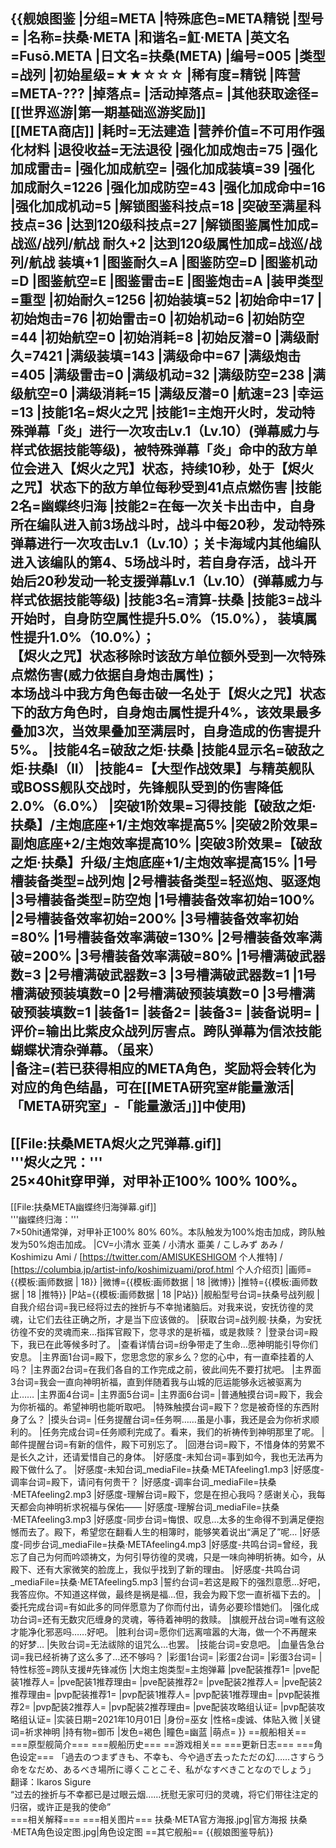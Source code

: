 {{舰娘图鉴 
|分组=META
|特殊底色=META精锐
|型号=
|名称=扶桑·META
|和谐名=魟·META
|英文名=Fusō.META
|日文名=扶桑(META)
|编号=005
|类型=战列
|初始星级=★★☆☆☆
|稀有度=精锐
|阵营=META-???
|掉落点=
|活动掉落点=
|其他获取途径=[[世界巡游|第一期基础巡游奖励]]<br>[[META商店]]
|耗时=无法建造
|营养价值=不可用作强化材料
|退役收益=无法退役
|强化加成炮击=75
|强化加成雷击=
|强化加成航空=
|强化加成装填=39
|强化加成耐久=1226
|强化加成防空=43
|强化加成命中=16
|强化加成机动=5
|解锁图鉴科技点=18
|突破至满星科技点=36
|达到120级科技点=27
|解锁图鉴属性加成=战巡/战列/航战 耐久+2
|达到120级属性加成=战巡/战列/航战 装填+1
|图鉴耐久=A
|图鉴防空=D
|图鉴机动=D
|图鉴航空=E
|图鉴雷击=E
|图鉴炮击=A
|装甲类型=重型
|初始耐久=1256
|初始装填=52
|初始命中=17
|初始炮击=76
|初始雷击=0
|初始机动=6
|初始防空=44
|初始航空=0
|初始消耗=8
|初始反潜=0
|满级耐久=7421
|满级装填=143
|满级命中=67
|满级炮击=405
|满级雷击=0
|满级机动=32
|满级防空=238
|满级航空=0
|满级消耗=15
|满级反潜=0
|航速=23
|幸运=13
|技能1名=烬火之咒
|技能1=主炮开火时，发动特殊弹幕「炎」进行一次攻击Lv.1（Lv.10）(弹幕威力与样式依据技能等级)，被特殊弹幕「炎」命中的敌方单位会进入【烬火之咒】状态，持续10秒，处于【烬火之咒】状态下的敌方单位每秒受到41点点燃伤害
|技能2名=幽蝶终归海
|技能2=在每一次关卡出击中，自身所在编队进入前3场战斗时，战斗中每20秒，发动特殊弹幕进行一次攻击Lv.1（Lv.10）；关卡海域内其他编队进入该编队的第4、5场战斗时，若自身存活，战斗开始后20秒发动一轮支援弹幕Lv.1（Lv.10）(弹幕威力与样式依据技能等级)
|技能3名=清算-扶桑
|技能3=战斗开始时，自身防空属性提升5.0%（15.0%）， 装填属性提升1.0%（10.0%）；<br>【烬火之咒】状态移除时该敌方单位额外受到一次特殊点燃伤害(威力依据自身炮击属性)；<br>本场战斗中我方角色每击破一名处于【烬火之咒】状态下的敌方角色时，自身炮击属性提升4%，该效果最多叠加3次，当效果叠加至满层时，自身造成的伤害提升5%。
|技能4名=破敌之炬·扶桑
|技能4显示名=破敌之炬·扶桑I（II）
|技能4=【大型作战效果】与精英舰队或BOSS舰队交战时，先锋舰队受到的伤害降低2.0%（6.0%）
|突破1阶效果=习得技能【破敌之炬·扶桑】/主炮底座+1/主炮效率提高5%
|突破2阶效果=副炮底座+2/主炮效率提高10%
|突破3阶效果=【破敌之炬·扶桑】升级/主炮底座+1/主炮效率提高15%
|1号槽装备类型=战列炮
|2号槽装备类型=轻巡炮、驱逐炮
|3号槽装备类型=防空炮
|1号槽装备效率初始=100%
|2号槽装备效率初始=200%
|3号槽装备效率初始=80%
|1号槽装备效率满破=130%
|2号槽装备效率满破=200%
|3号槽装备效率满破=80%
|1号槽满破武器数=3
|2号槽满破武器数=3
|3号槽满破武器数=1
|1号槽满破预装填数=0
|2号槽满破预装填数=0
|3号槽满破预装填数=1
|装备1=
|装备2=
|装备3=
|装备说明=
|评价=输出比紫皮众战列厉害点。跨队弹幕为信浓技能蝴蝶状清杂弹幕。（虽来）<br>
|备注=(若已获得相应的META角色，奖励将会转化为对应的角色结晶，可在[[META研究室#能量激活|「META研究室」-「能量激活」]]中使用)
----
[[File:扶桑META烬火之咒弹幕.gif]]<br>
'''烬火之咒：'''<br>
25×40hit穿甲弹，对甲补正100% 100% 100%。
----
[[File:扶桑META幽蝶终归海弹幕.gif]]<br>
'''幽蝶终归海：'''<br>
7×50hit通常弹，对甲补正100% 80% 60%。本队触发为100%炮击加成，跨队触发为50%炮击加成。
|CV=小清水 亚美 / 小清水 亜美 / こしみず あみ / Koshimizu Ami / [https://twitter.com/AMISUKESHIGOM 个人推特] / [https://columbia.jp/artist-info/koshimizuami/prof.html 个人介绍页]
|画师={{模板:画师数据 | 18}}
|微博={{模板:画师数据 | 18 |微博}}
|推特={{模板:画师数据 | 18 |推特}}
|P站={{模板:画师数据 | 18 |P站}}
|舰船型号台词=扶桑号战列舰
|自我介绍台词=我已经将过去的挫折与不幸抛诸脑后。对我来说，安抚彷徨的灵魂，让它们去往正确之所，才是当下应该做的。
|获取台词=战列舰·扶桑，为安抚彷徨不安的灵魂而来…指挥官殿下，您寻求的是祈福，或是救赎？
|登录台词=殿下，我已在此等候多时了。
|查看详情台词=纷争带走了生命…愿神明能引导你们安息。
|主界面1台词=殿下，您思念您的家乡么？您的心中，有一直牵挂着的人吗？
|主界面2台词=在我们各自的工作完成之前，彼此间先不要打扰吧。
|主界面3台词=我会一直向神明祈福，直到伴随着我与山城的厄运能够永远被驱离为止……
|主界面4台词=
|主界面5台词=
|主界面6台词= 
|普通触摸台词=殿下，我会为你祈福的。希望神明也能听取吧。
|特殊触摸台词=殿下？您是被奇怪的东西附身了么？
|摸头台词=
|任务提醒台词=任务啊……虽是小事，我还是会为你祈求顺利的。
|任务完成台词=任务顺利完成了。看来，我们的祈祷传到神明那里了呢。
|邮件提醒台词=有新的信件，殿下可别忘了。
|回港台词=殿下，不惜身体的劳累不是长久之计，还请爱惜自己的身体。
|好感度-未知台词=事到如今，我也无法再为殿下做什么了。
|好感度-未知台词_mediaFile=扶桑·METAfeeling1.mp3
|好感度-调率台词=殿下，请问有何贵干？
|好感度-调率台词_mediaFile=扶桑·METAfeeling2.mp3
|好感度-理解台词=殿下，您是在担心我吗？感谢关心，我每天都会向神明祈求祝福与保佑——
|好感度-理解台词_mediaFile=扶桑·METAfeeling3.mp3
|好感度-同步台词=悔恨、叹息…太多的生命得不到满足便抱憾而去了。殿下，希望您在翻看人生的相簿时，能够笑着说出“满足了”呢…
|好感度-同步台词_mediaFile=扶桑·METAfeeling4.mp3
|好感度-共鸣台词=曾经，我忘了自己为何而吟颂祷文，为何引导彷徨的灵魂，只是一味向神明祈祷。如今，从殿下、还有大家微笑的脸庞上，我似乎找到了新的理由。
|好感度-共鸣台词_mediaFile=扶桑·METAfeeling5.mp3
|誓约台词=若这是殿下的强烈意愿…好吧，我答应你。不知道这样做，最终是祸是福…但，我会为殿下您一直祈福下去的。
|委托完成台词=有如此多的同伴愿意为了你而付出，请务必要珍惜她们。
|强化成功台词=还有无数灾厄缠身的灵魂，等待着神明的救赎。
|旗舰开战台词=唯有这般才能净化邪恶吗……好吧。
|胜利台词=愿你们远离喧嚣的大海，做一个不再醒来的好梦…
|失败台词=无法祓除的诅咒么…也罢。
|技能台词=安息吧。
|血量告急台词=我已经祈祷了这么多了…还不够吗？
|彩蛋1台词=
|彩蛋2台词=
|彩蛋3台词=
|特性标签=跨队支援#先锋减伤
|大炮主炮类型=主炮弹幕
|pve配装推荐1=
|pve配装1推荐人=
|pve配装1推荐理由=
|pve配装推荐2=
|pve配装2推荐人=
|pve配装2推荐理由=
|pvp配装推荐1=
|pvp配装1推荐人=
|pvp配装1推荐理由=
|pvp配装推荐2=
|pvp配装2推荐人=
|pvp配装2推荐理由=
|pve配装攻略组认证=
|pvp配装攻略组认证=
|实装日期=2021年10月01日
|身份=巫女
|性格=虔诚、体贴入微
|关键词=祈求神明
|持有物=御币
|发色=褐色
|瞳色=幽蓝
|萌点=
}}
==舰船相关==
===原型舰简介===
===舰船历史===
==游戏相关==
===更新日志===
===角色设定===
「過去のつまずきも、不幸も、今や過ぎ去ったただの幻……さすらう命をなだめ、あるべき場所に導くことこそ、私がなすべきことなのでしょう」<br>
翻译：Ikaros Sigure<br>
“过去的挫折与不幸都已是过眼云烟……抚慰无家可归的灵魂，将它们带往注定的归宿，或许正是我的使命”<br>
===相关解释===
===相关图片===
<gallery mode="packed" heights="300px">
扶桑·META官方海报.jpg|官方海报
扶桑·META角色设定图.jpg|角色设定图
</gallery>
==其它舰船==
{{舰娘图鉴导航}}